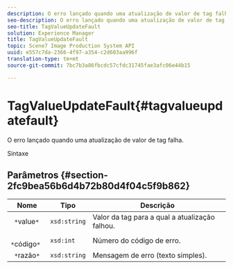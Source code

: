 ```yaml
---
description: O erro lançado quando uma atualização de valor de tag falha.
seo-description: O erro lançado quando uma atualização de valor de tag falha.
seo-title: TagValueUpdateFault
solution: Experience Manager
title: TagValueUpdateFault
topic: Scene7 Image Production System API
uuid: e557c7da-2366-4f97-a354-c2d603aa996f
translation-type: tm+mt
source-git-commit: 7bc7b3a86fbcdc57cfdc31745fae3afc06e44b15

---
```



# TagValueUpdateFault{#tagvalueupdatefault}

O erro lançado quando uma atualização de valor de tag falha.

Sintaxe

## Parâmetros {#section-2fc9bea56b6d4b72b80d4f04c5f9b862}

| Nome | Tipo | Descrição |
|---|---|---|
| ` *`value`*` | `xsd:string` | Valor da tag para a qual a atualização falhou. |
| ` *`código`*` | `xsd:int` | Número do código de erro. |
| ` *`razão`*` | `xsd:string` | Mensagem de erro (texto simples). |

